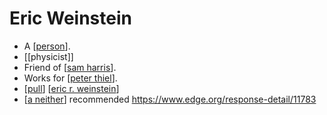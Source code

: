 # Eric Weinstein

- A [[person]].
- [[physicist]]
- Friend of [[sam harris]].
- Works for [[peter thiel]].
- [[pull]] [[eric r. weinstein]]
- [[a neither]] recommended https://www.edge.org/response-detail/11783


[//begin]: # "Autogenerated link references for markdown compatibility"
[person]: person "Person"
[sam harris]: sam-harris "Sam Harris"
[peter thiel]: peter-thiel "Peter Thiel"
[pull]: pull "Pull"
[eric r. weinstein]: eric-r-weinstein "Eric R. Weinstein"
[a neither]: a-neither "A Neither"
[//end]: # "Autogenerated link references"